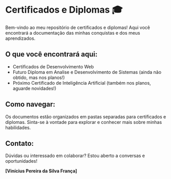 # Certificados e Diplomas 🎓

Bem-vindo ao meu repositório de certificados e diplomas! Aqui você encontrará a documentação das minhas conquistas e dos meus aprendizados.

## O que você encontrará aqui:

- Certificados de Desenvolvimento Web
- Futuro Diploma em Analise e Desenvolvimento de Sistemas (ainda não obtido, mas nos planos!)
- Próximo Certificado de Inteligência Artificial (também nos planos, aguarde novidades!)

## Como navegar:

Os documentos estão organizados em pastas separadas para certificados e diplomas. Sinta-se à vontade para explorar e conhecer mais sobre minhas habilidades.

## Contato:

Dúvidas ou interessado em colaborar? Estou aberto a conversas e oportunidades!

**[Vinícius Pereira da Silva França]**

